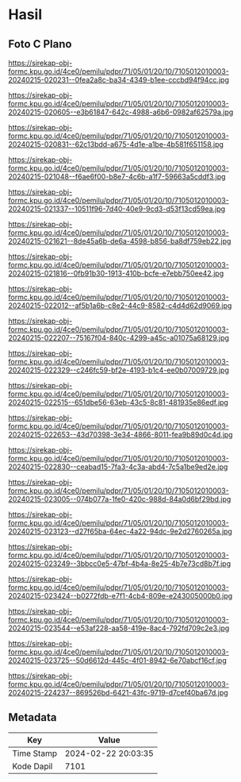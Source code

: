 # Hasil

## Foto C Plano

https://sirekap-obj-formc.kpu.go.id/4ce0/pemilu/pdpr/71/05/01/20/10/7105012010003-20240215-020231--0fea2a8c-ba34-4349-b1ee-cccbd94f94cc.jpg

https://sirekap-obj-formc.kpu.go.id/4ce0/pemilu/pdpr/71/05/01/20/10/7105012010003-20240215-020605--e3b61847-642c-4988-a6b6-0982af62579a.jpg

https://sirekap-obj-formc.kpu.go.id/4ce0/pemilu/pdpr/71/05/01/20/10/7105012010003-20240215-020831--62c13bdd-a675-4d1e-a1be-4b581f651158.jpg

https://sirekap-obj-formc.kpu.go.id/4ce0/pemilu/pdpr/71/05/01/20/10/7105012010003-20240215-021048--f6ae6f00-b8e7-4c6b-a1f7-59663a5cddf3.jpg

https://sirekap-obj-formc.kpu.go.id/4ce0/pemilu/pdpr/71/05/01/20/10/7105012010003-20240215-021337--10511f96-7d40-40e9-9cd3-d53f13cd59ea.jpg

https://sirekap-obj-formc.kpu.go.id/4ce0/pemilu/pdpr/71/05/01/20/10/7105012010003-20240215-021621--8de45a6b-de6a-4598-b856-ba8df759eb22.jpg

https://sirekap-obj-formc.kpu.go.id/4ce0/pemilu/pdpr/71/05/01/20/10/7105012010003-20240215-021816--0fb91b30-1913-410b-bcfe-e7ebb750ee42.jpg

https://sirekap-obj-formc.kpu.go.id/4ce0/pemilu/pdpr/71/05/01/20/10/7105012010003-20240215-022012--af5b1a6b-c8e2-44c9-8582-c4d4d62d9069.jpg

https://sirekap-obj-formc.kpu.go.id/4ce0/pemilu/pdpr/71/05/01/20/10/7105012010003-20240215-022207--75167f04-840c-4299-a45c-a01075a68129.jpg

https://sirekap-obj-formc.kpu.go.id/4ce0/pemilu/pdpr/71/05/01/20/10/7105012010003-20240215-022329--c246fc59-bf2e-4193-b1c4-ee0b07009729.jpg

https://sirekap-obj-formc.kpu.go.id/4ce0/pemilu/pdpr/71/05/01/20/10/7105012010003-20240215-022515--651dbe56-63eb-43c5-8c81-481935e86edf.jpg

https://sirekap-obj-formc.kpu.go.id/4ce0/pemilu/pdpr/71/05/01/20/10/7105012010003-20240215-022653--43d70398-3e34-4866-8011-fea9b89d0c4d.jpg

https://sirekap-obj-formc.kpu.go.id/4ce0/pemilu/pdpr/71/05/01/20/10/7105012010003-20240215-022830--ceabad15-7fa3-4c3a-abd4-7c5a1be9ed2e.jpg

https://sirekap-obj-formc.kpu.go.id/4ce0/pemilu/pdpr/71/05/01/20/10/7105012010003-20240215-023005--074b077a-1fe0-420c-988d-84a0d6bf29bd.jpg

https://sirekap-obj-formc.kpu.go.id/4ce0/pemilu/pdpr/71/05/01/20/10/7105012010003-20240215-023123--d27f65ba-64ec-4a22-94dc-9e2d2760265a.jpg

https://sirekap-obj-formc.kpu.go.id/4ce0/pemilu/pdpr/71/05/01/20/10/7105012010003-20240215-023249--3bbcc0e5-47bf-4b4a-8e25-4b7e73cd8b7f.jpg

https://sirekap-obj-formc.kpu.go.id/4ce0/pemilu/pdpr/71/05/01/20/10/7105012010003-20240215-023424--b0272fdb-e7f1-4cb4-809e-e243005000b0.jpg

https://sirekap-obj-formc.kpu.go.id/4ce0/pemilu/pdpr/71/05/01/20/10/7105012010003-20240215-023544--e53af228-aa58-419e-8ac4-792fd709c2e3.jpg

https://sirekap-obj-formc.kpu.go.id/4ce0/pemilu/pdpr/71/05/01/20/10/7105012010003-20240215-023725--50d6612d-445c-4f01-8942-6e70abcf16cf.jpg

https://sirekap-obj-formc.kpu.go.id/4ce0/pemilu/pdpr/71/05/01/20/10/7105012010003-20240215-224237--869526bd-6421-43fc-9719-d7cef40ba67d.jpg


## Metadata

| Key        | Value               |
| ---------- | ------------------- |
| Time Stamp | 2024-02-22 20:03:35 |
| Kode Dapil | 7101                |



